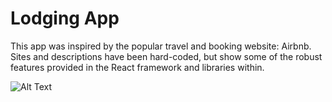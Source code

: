 # Lodging App
This app was inspired by the popular travel and booking website: Airbnb. 
Sites and descriptions have been hard-coded, but show some of the robust features provided in the React framework and libraries within.

![Alt Text](https://media.giphy.com/media/y8bSgMsyVcSSu8skQ1/giphy.gif)
